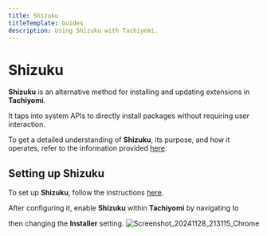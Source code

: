 ```yaml
---
title: Shizuku
titleTemplate: Guides
description: Using Shizuku with Tachiyomi.
---
```


# Shizuku
**Shizuku** is an alternative method for installing and updating extensions in **Tachiyomi**.

It taps into system APIs to directly install packages without requiring user interaction.

To get a detailed understanding of **Shizuku**, its purpose, and how it operates, refer to the information provided [here](https://shizuku.rikka.app/introduction/).

## Setting up Shizuku
To set up **Shizuku**, follow the instructions [here](https://shizuku.rikka.app/guide/setup/).

After configuring it, enable **Shizuku** within **Tachiyomi** by navigating to <nav to="advanced"> then changing the **Installer** setting.
![Screenshot_20241128_213115_Chrome](https://github.com/user-attachments/assets/49113d2e-4ee2-45fb-a79a-0fc23ea37aa2)
